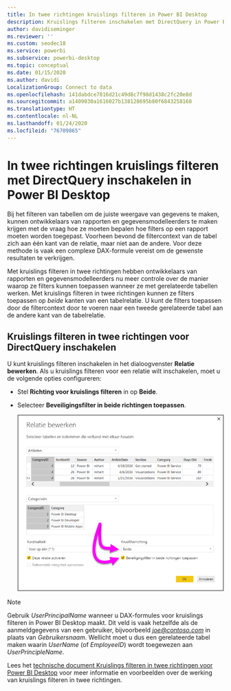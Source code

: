 ```yaml
---
title: In twee richtingen kruislings filteren in Power BI Desktop
description: Kruislings filteren inschakelen met DirectQuery in Power BI Desktop
author: davidiseminger
ms.reviewer: ''
ms.custom: seodec18
ms.service: powerbi
ms.subservice: powerbi-desktop
ms.topic: conceptual
ms.date: 01/15/2020
ms.author: davidi
LocalizationGroup: Connect to data
ms.openlocfilehash: 141dabdce7816d21c49d8c7f98d1438c2fc20e8d
ms.sourcegitcommit: a1409030a1616027b138128695b80f6843258168
ms.translationtype: HT
ms.contentlocale: nl-NL
ms.lasthandoff: 01/24/2020
ms.locfileid: "76709865"
---
```

# <a name="enable-bidirectional-cross-filtering-for-directquery-in-power-bi-desktop"></a>In twee richtingen kruislings filteren met DirectQuery inschakelen in Power BI Desktop

Bij het filteren van tabellen om de juiste weergave van gegevens te maken, kunnen ontwikkelaars van rapporten en gegevensmodelleerders te maken krijgen met de vraag hoe ze moeten bepalen hoe filters op een rapport moeten worden toegepast. Voorheen bevond de filtercontext van de tabel zich aan één kant van de relatie, maar niet aan de andere. Voor deze methode is vaak een complexe DAX-formule vereist om de gewenste resultaten te verkrijgen.

Met kruislings filteren in twee richtingen hebben ontwikkelaars van rapporten en gegevensmodelleerders nu meer controle over de manier waarop ze filters kunnen toepassen wanneer ze met gerelateerde tabellen werken. Met kruislings filteren in twee richtingen kunnen ze filters toepassen op *beide* kanten van een tabelrelatie. U kunt de filters toepassen door de filtercontext door te voeren naar een tweede gerelateerde tabel aan de andere kant van de tabelrelatie.

## <a name="enable-bidirectional-cross-filtering-for-directquery"></a>Kruislings filteren in twee richtingen voor DirectQuery inschakelen

U kunt kruislings filteren inschakelen in het dialoogvenster **Relatie bewerken**. Als u kruislings filteren voor een relatie wilt inschakelen, moet u de volgende opties configureren:

* Stel **Richting voor kruislings filteren** in op **Beide**.
* Selecteer **Beveiligingsfilter in beide richtingen toepassen**.

  ![Configureer filteren in twee richtingen in Power BI Desktop.](media/desktop-bidirectional-filtering/bidirectional-filtering_2.png)

> [!NOTE]
> Gebruik *UserPrincipalName* wanneer u DAX-formules voor kruislings filteren in Power BI Desktop maakt. Dit veld is vaak hetzelfde als de aanmeldgegevens van een gebruiker, bijvoorbeeld <em>joe@contoso.com</em> in plaats van *Gebruikersnaam*. Wellicht moet u dus een gerelateerde tabel maken waarin *UserName* (of *EmployeeID*) wordt toegewezen aan *UserPrincipleName*.

Lees het [technische document Kruislings filteren in twee richtingen voor Power BI Desktop](https://download.microsoft.com/download/2/7/8/2782DF95-3E0D-40CD-BFC8-749A2882E109/Bidirectional%20cross-filtering%20in%20Analysis%20Services%202016%20and%20Power%20BI.docx) voor meer informatie en voorbeelden over de werking van kruislings filteren in twee richtingen.

